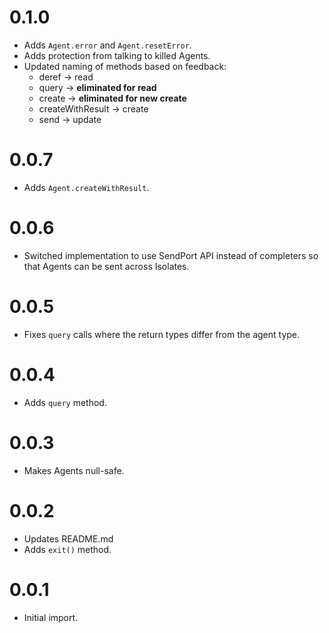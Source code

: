 # 0.1.0

* Adds `Agent.error` and `Agent.resetError`.
* Adds protection from talking to killed Agents.
* Updated naming of methods based on feedback:
  - deref -> read
  - query -> **eliminated for read**
  - create -> **eliminated for new create**
  - createWithResult -> create
  - send -> update

# 0.0.7

* Adds `Agent.createWithResult`.

# 0.0.6

* Switched implementation to use SendPort API instead of completers so that
  Agents can be sent across Isolates.

# 0.0.5

* Fixes `query` calls where the return types differ from the agent type.

# 0.0.4

* Adds `query` method.

# 0.0.3

* Makes Agents null-safe.

# 0.0.2

* Updates README.md
* Adds `exit()` method.

# 0.0.1

* Initial import.
